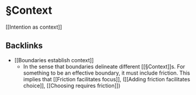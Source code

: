 # §Context
[[Intention as context]]

## Backlinks
* [[Boundaries establish context]]
	* In the sense that boundaries delineate different [[§Context]]s. For something to be an effective boundary, it must include friction. This implies that [[Friction facilitates focus]], ([[Adding friction facilitates choice]], [[Choosing requires friction]])

<!-- #Life -->

<!-- {BearID:7E4ED461-E1E8-4371-B5FF-ED98799FEABF-15756-000013034BC11A19} -->
